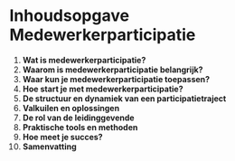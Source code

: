 # Inhoudsopgave Medewerkerparticipatie

1. **Wat is medewerkerparticipatie?**
2. **Waarom is medewerkerparticipatie belangrijk?**
3. **Waar kun je medewerkerparticipatie toepassen?**
4. **Hoe start je met medewerkerparticipatie?**
5. **De structuur en dynamiek van een participatietraject**
6. **Valkuilen en oplossingen**
7. **De rol van de leidinggevende**
8. **Praktische tools en methoden**
9. **Hoe meet je succes?**
10. **Samenvatting**
